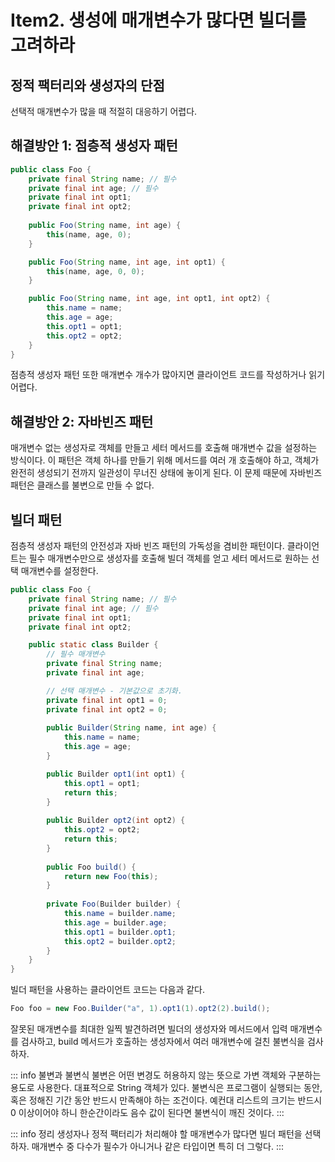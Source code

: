 # Item2. 생성에 매개변수가 많다면 빌더를 고려하라

## 정적 팩터리와 생성자의 단점
선택적 매개변수가 많을 때 적절히 대응하기 어렵다.

## 해결방안 1: 점층적 생성자 패턴
```java
public class Foo {
    private final String name; // 필수
    private final int age; // 필수
    private final int opt1;
    private final int opt2;
    
    public Foo(String name, int age) {
        this(name, age, 0);
    }

    public Foo(String name, int age, int opt1) {
        this(name, age, 0, 0);
    }

    public Foo(String name, int age, int opt1, int opt2) {
        this.name = name;
        this.age = age;
        this.opt1 = opt1;
        this.opt2 = opt2;
    }
}
```
점층적 생성자 패턴 또한 매개변수 개수가 많아지면 클라이언트 코드를 작성하거나 읽기 어렵다.

## 해결방안 2: 자바빈즈 패턴
매개변수 없는 생성자로 객체를 만들고 세터 메서드를 호출해 매개변수 값을 설정하는 방식이다. 이 패턴은 객체 하나를 만들기 위해 메서드를 여러 개 호출해야 하고, 객체가 완전히 생성되기 전까지 일관성이 무너진 상태에 놓이게 된다. 이 문제 때문에 자바빈즈 패턴은 클래스를 불변으로 만들 수 없다.

## 빌더 패턴
점층적 생성자 패턴의 안전성과 자바 빈즈 패턴의 가독성을 겸비한 패턴이다. 클라이언트는 필수 매개변수만으로 생성자를 호출해 빌더 객체를 얻고 세터 메서드로 원하는 선택 매개변수를 설정한다.

```java
public class Foo {
    private final String name; // 필수
    private final int age; // 필수
    private final int opt1;
    private final int opt2;

    public static class Builder {
        // 필수 매개변수
        private final String name;
        private final int age;

        // 선택 매개변수 - 기본값으로 초기화.
        private final int opt1 = 0;
        private final int opt2 = 0;
        
        public Builder(String name, int age) {
            this.name = name;
            this.age = age;
        }

        public Builder opt1(int opt1) {
            this.opt1 = opt1;
            return this;
        }
        
        public Builder opt2(int opt2) {
            this.opt2 = opt2;
            return this;
        }
        
        public Foo build() {
            return new Foo(this);
        }
        
        private Foo(Builder builder) {
            this.name = builder.name;
            this.age = builder.age;
            this.opt1 = builder.opt1;
            this.opt2 = builder.opt2;
        }
    }
} 
```

빌더 패턴을 사용하는 클라이언트 코드는 다음과 같다.
```java
Foo foo = new Foo.Builder("a", 1).opt1(1).opt2(2).build();
```

잘못된 매개변수를 최대한 일찍 발견하려면 빌더의 생성자와 메서드에서 입력 매개변수를 검사하고, build 메서드가 호출하는 생성자에서 여러 매개변수에 걸친 불변식을 검사하자.

::: info 불변과 불변식
불변은 어떤 변경도 허용하지 않는 뜻으로 가변 객체와 구분하는 용도로 사용한다. 대표적으로 String 객체가 있다.
불변식은 프로그램이 실행되는 동안, 혹은 정해진 기간 동안 반드시 만족해야 하는 조건이다. 예컨대 리스트의 크기는 반드시 0 이상이어야 하니 한순간이라도 음수 값이 된다면 불변식이 깨진 것이다.
:::

::: info 정리
생성자나 정적 팩터리가 처리해야 할 매개변수가 많다면 빌더 패턴을 선택하자. 매개변수 중 다수가 필수가 아니거나 같은 타입이면 특히 더 그렇다.
:::
